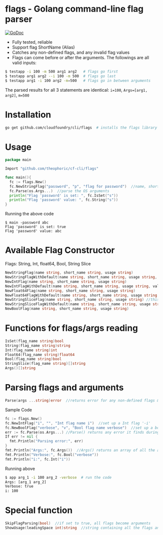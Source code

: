 # flags - Golang command-line flag parser
[![GoDoc](https://godoc.org/github.com/cloudfoundry/cli/flags?status.svg)](https://godoc.org/github.com/cloudfoundry/cli/flags)

- Fully tested, reliable
- Support flag ShortName (Alias)
- Catches any non-defined flags, and any invalid flag values
- Flags can come before or after the arguments. The followings are all valid inputs:
```bash
$ testapp -i 100 -m 500 arg1 arg2   # flags go first
$ testapp arg1 arg2 --i 100 -m 500  # flags go last
$ testapp arg1 -i 100 arg2 -m=500   # flags go in between arguments
```
The parsed results for all 3 statements are identical: `i=100`, `Args=[arg1, arg2]`, `m=500`

# Installation
```bash
go get github.com/cloudfoundry/cli/flags  # installs the flags library
```

# Usage
```Go
package main

Import "github.com/theophoric/cf-cli/flags"

func main(){
  fc := flags.New()
  fc.NewStringFlag("password", "p", "flag for password")  //name, short_name and usage of the string flag
  fc.Parse(os.Args...)  //parse the OS arguments
  println("Flag 'password' is set: ", fc.IsSet("s"))
  println("Flag 'password' value: ", fc.String("s"))
}
```
Running the above code
```
$ main -password abc
Flag 'password' is set: true
Flag 'password' value: abc
```

# Available Flag Constructor
Flags: String, Int, float64, Bool, String Slice
```Go
NewStringFlag(name string, short_name string, usage string)
NewStringFlagWithDefault(name string, short_name string, usage string, value string)
NewIntFlag(name string, short_name string, usage string)
NewIntFlagWithDefault(name string, short_name string, usage string, value int)
NewFloat64Flag(name string, short_name string, usage string)
NewFloat64FlagWithDefault(name string, short_name string, usage string, value float64)
NewStringSliceFlag(name string, short_name string, usage string) //this flag can be supplied more than 1 time
NewStringSliceFlagWithDefault(name string, short_name string, usage string, value []string)
NewBoolFlag(name string, short_name string, usage string)
```

# Functions for flags/args reading
```Go
IsSet(flag_name string)bool
String(flag_name string)string
Int(flag_name string)int
Float64(flag_name string)float64
Bool(flag_name string)bool
StringSlice(flag_name string)[]string  
Args()[]string
```

# Parsing flags and arguments
```Go
Parse(args ...string)error  //returns error for any non-defined flags & invalid value for Int, Float64 and Bool flag.
```
Sample Code
```Go
fc := flags.New()
fc.NewIntFlag("i", "", "Int flag name i")  //set up a Int flag '-i'
fc.NewBoolFlag("verbose", "v", "Bool flag name verbose")  //set up a bool flag '-verbose'
err := fc.Parse(os.Args...) //Parse() returns any error it finds during parsing
If err != nil {
  fmt.Println("Parsing error:", err)
}
fmt.Println("Args:", fc.Args())  //Args() returns an array of all the arguments
fmt.Println("Verbose:", fc.Bool("verbose"))
fmt.Println("i:", fc.Int("i"))
```
Running above
```bash
$ app arg_1 -i 100 arg_2 -verbose  # run the code
Args: [arg_1 arg_2]
Verbose: true
i: 100
```

# Special function
```Go
SkipFlagParsing(bool)  //if set to true, all flags become arguments
ShowUsage(leadingSpace int)string  //string containing all the flags and their usage text
```
